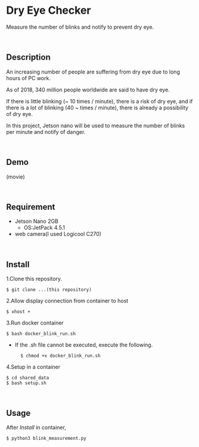 # Dry Eye Checker

Measure the number of blinks and notify to prevent dry eye.



<br>


## Description
An increasing number of people are suffering from dry eye due to long hours of PC work.

As of 2018, 340 million people worldwide are said to have dry eye.

If there is little blinking (~ 10 times / minute), there is a risk of dry eye, and if there is a lot of blinking (40 ~ times / minute), there is already a possibility of dry eye.

In this project, Jetson nano will be used to measure the number of blinks per minute and notify of danger.

<br>


## Demo
(movie)

<br>


## Requirement
- Jetson Nano 2GB
    - OS:JetPack 4.5.1
- web camera(I used Logicool C270)

<br>

## Install
1.Clone this repository.

    $ git clone ...(this repository)
2.Allow display connection from container to host

    $ xhost +

3.Run docker container

    $ bash docker_blink_run.sh

- If the .sh file cannot be executed, execute the following.

        $ chmod +x docker_blink_run.sh

4.Setup in a container

    $ cd shared_data
    $ bash setup.sh


<br>

## Usage
After *Install* in container,

    $ python3 blink_measurement.py


<br>
